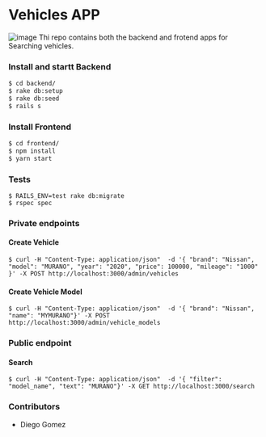 # Vehicles APP
![image](https://user-images.githubusercontent.com/3716432/129392881-71add324-5a9e-4f15-8b7a-666878ea398f.png)
Thi repo contains both the backend and frotend apps for Searching vehicles.

### Install and startt Backend

```bash
$ cd backend/
$ rake db:setup
$ rake db:seed
$ rails s
```
### Install Frontend

```bash
$ cd frontend/
$ npm install
$ yarn start
```

### Tests

```
$ RAILS_ENV=test rake db:migrate
$ rspec spec
```

### Private endpoints

#### Create Vehicle

```
$ curl -H "Content-Type: application/json"  -d '{ "brand": "Nissan", "model": "MURANO", "year": "2020", "price": 100000, "mileage": "1000" }' -X POST http://localhost:3000/admin/vehicles
```

#### Create Vehicle Model

```
$ curl -H "Content-Type: application/json"  -d '{ "brand": "Nissan", "name": "MYMURANO"}' -X POST http://localhost:3000/admin/vehicle_models
```
### Public endpoint
#### Search

```
$ curl -H "Content-Type: application/json"  -d '{ "filter": "model_name", "text": "MURANO"}' -X GET http://localhost:3000/search
```

### Contributors
- Diego Gomez


